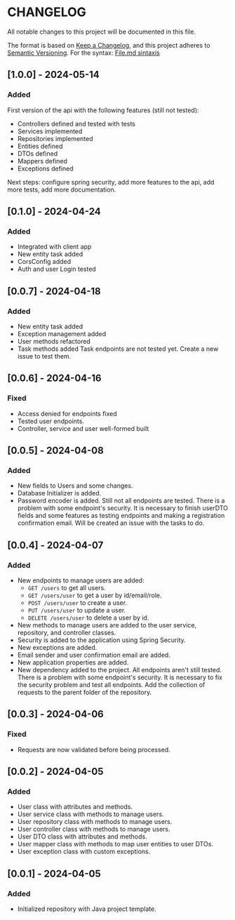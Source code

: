# CHANGELOG

All notable changes to this project will be documented in this file.

The format is based on [Keep a Changelog](https://keepachangelog.com/en/1.1.0/),
and this project adheres to [Semantic Versioning](https://semver.org/spec/v2.0.0.html).
For the
syntax: [File.md sintaxis](https://docs.github.com/es/get-started/writing-on-github/getting-started-with-writing-and-formatting-on-github/basic-writing-and-formatting-syntax)

## [1.0.0] - 2024-05-14

### Added

First version of the api with the following features (still not tested):

- Controllers defined and tested with tests
- Services implemented
- Repositories implemented
- Entities defined
- DTOs defined
- Mappers defined
- Exceptions defined

Next steps: configure spring security, add more features to the api, add more tests, add more documentation.

## [0.1.0] - 2024-04-24

### Added

- Integrated with client app
- New entity task added
- CorsConfig added
- Auth and user Login tested

## [0.0.7] - 2024-04-18

### Added

- New entity task added
- Exception management added
- User methods refactored
- Task methods added
  Task endpoints are not tested yet. Create a new issue to test them.

## [0.0.6] - 2024-04-16

### Fixed

- Access denied for endpoints fixed
- Tested user endpoints.
- Controller, service and user well-formed built

## [0.0.5] - 2024-04-08

### Added

- New fields to Users and some changes.
- Database Initializer is added.
- Password encoder is added.
  Still not all endpoints are tested. There is a problem with some endpoint's security.
  It is necessary to finish userDTO fields and some features as testing endpoints and making a registration confirmation
  email.
  Will be created an issue with the tasks to do.

## [0.0.4] - 2024-04-07

### Added

- New endpoints to manage users are added:
    - `GET /users` to get all users.
    - `GET /users/user` to get a user by id/email/role.
    - `POST /users/user` to create a user.
    - `PUT /users/user` to update a user.
    - `DELETE /users/user` to delete a user by id.
- New methods to manage users are added to the user service, repository, and controller classes.
- Security is added to the application using Spring Security.
- New exceptions are added.
- Email sender and user confirmation email are added.
- New application properties are added.
- New dependency added to the project.
  All endpoints aren't still tested. There is a problem with some endpoint's security.
  It is necessary to fix the security problem and test all endpoints.
  Add the collection of requests to the parent folder of the repository.

## [0.0.3] - 2024-04-06

### Fixed

- Requests are now validated before being processed.

## [0.0.2] - 2024-04-05

### Added

- User class with attributes and methods.
- User service class with methods to manage users.
- User repository class with methods to manage users.
- User controller class with methods to manage users.
- User DTO class with attributes and methods.
- User mapper class with methods to map user entities to user DTOs.
- User exception class with custom exceptions.

## [0.0.1] - 2024-04-05

### Added

- Initialized repository with Java project template.